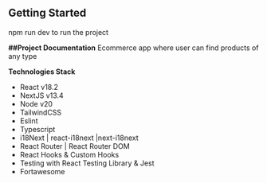 ## Getting Started
npm run dev to run the project

**##Project Documentation**
Ecommerce app where user can find products of any type

  **Technologies Stack**
- React v18.2
- NextJS v13.4
- Node v20
- TailwindCSS
- Eslint
- Typescript
- i18Next | react-i18next |next-i18next
- React Router | React Router DOM
- React Hooks & Custom Hooks
- Testing with React Testing Library & Jest
- Fortawesome
